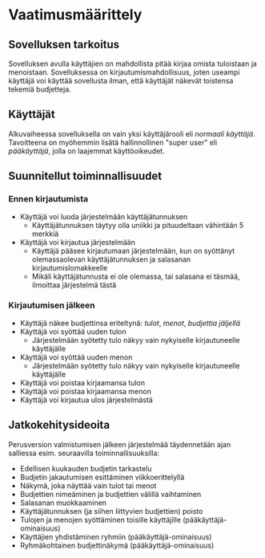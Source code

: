 # Vaatimusmäärittely

## Sovelluksen tarkoitus

Sovelluksen avulla käyttäjien on mahdollista pitää kirjaa omista tuloistaan ja menoistaan. Sovelluksessa on kirjautumismahdollisuus, joten useampi käyttäjä voi käyttää sovellusta ilman, että käyttäjät näkevät toistensa tekemiä budjetteja.

## Käyttäjät

Alkuvaiheessa sovelluksella on vain yksi käyttäjärooli eli _normaali käyttäjä_. Tavoitteena on myöhemmin lisätä hallinnollinen "super user" eli _pääkäyttäjä_, jolla on laajemmat käyttöoikeudet.

## Suunnitellut toiminnallisuudet

### Ennen kirjautumista

- Käyttäjä voi luoda järjestelmään käyttäjätunnuksen
  - Käyttäjätunnuksen täytyy olla uniikki ja pituudeltaan vähintään 5 merkkiä
- Käyttäjä voi kirjautua järjestelmään
  - Käyttäjä pääsee kirjautumaan järjestelmään, kun on syöttänyt olemassaolevan käyttäjätunnuksen ja salasanan kirjautumislomakkeelle
  - Mikäli käyttäjätunnusta ei ole olemassa, tai salasana ei täsmää, ilmoittaa järjestelmä tästä

### Kirjautumisen jälkeen

- Käyttäjä näkee budjettinsa eriteltynä: _tulot_, _menot_, _budjettia jäljellä_
- Käyttäjä voi syöttää uuden tulon
  - Järjestelmään syötetty tulo näkyy vain nykyiselle kirjautuneelle käyttäjälle
- Käyttäjä voi syöttää uuden menon
  - Järjestelmään syötetty tulo näkyy vain nykyiselle kirjautuneelle käyttäjälle
- Käyttäjä voi poistaa kirjaamansa tulon
- Käyttäjä voi poistaa kirjaamansa menon
- Käyttäjä voi kirjautua ulos järjestelmästä

## Jatkokehitysideoita

Perusversion valmistumisen jälkeen järjestelmää täydennetään ajan salliessa esim. seuraavilla toiminnallisuuksilla:

- Edellisen kuukauden budjetin tarkastelu
- Budjetin jakautumisen esittäminen viikkoerittelyllä
- Näkymä, joka näyttää vain tulot tai menot
- Budjettien nimeäminen ja budjettien välillä vaihtaminen
- Salasanan muokkaaminen
- Käyttäjätunnuksen (ja siihen liittyvien budjettien) poisto
- Tulojen ja menojen syöttäminen toisille käyttäjille (pääkäyttäjä-ominaisuus)
- Käyttäjien yhdistäminen ryhmiin (pääkäyttäjä-ominaisuus)
- Ryhmäkohtainen budjettinäkymä (pääkäyttäjä-ominaisuus)
